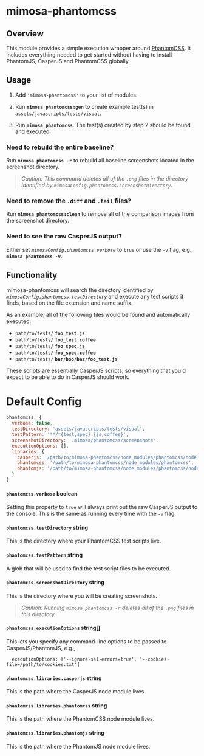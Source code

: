 mimosa-phantomcss
=================

## Overview

This module provides a simple execution wrapper around [PhantomCSS](https://github.com/Huddle/PhantomCSS).  It includes everything needed to get started without having to install PhantomJS, CasperJS and PhantomCSS globally.



## Usage

1. Add `'mimosa-phantomcss'` to your list of modules.

2. Run **`mimosa phantomcss:gen`** to create example test(s) in `assets/javascripts/tests/visual`.

3. Run **`mimosa phantomcss`**.  The test(s) created by step 2 should be found and executed.



### Need to rebuild the entire baseline?

Run **`mimosa phantomcss -r`** to rebuild all baseline screenshots located in the screenshot directory.

> *Caution: This command deletes all of the `.png` files in the directory identified by `mimosaConfig.phantomcss.screenshotDirectory`*.

### Need to remove the `.diff` and `.fail` files?

Run **`mimosa phantomcss:clean`** to remove all of the comparison images from the screenshot directory.

### Need to see the raw CasperJS output?

Either set *`mimosaConfig.phantomcss.verbose`* to `true` or use the `-v` flag, e.g., **`mimosa phantomcss -v`**.




## Functionality

mimosa-phantomcss will search the directory identified by *`mimosaConfig.phantomcss.testDirectory`* and execute any test scripts it finds, based on the file extension and name suffix.

As an example, all of the following files would be found and automatically executed:

* `path/to/tests/` **`foo_test.js`**
* `path/to/tests/` **`foo_test.coffee`**
* `path/to/tests/` **`foo_spec.js`**
* `path/to/tests/` **`foo_spec.coffee`**
* `path/to/tests/` **`bar/boo/baz/foo_test.js`**

These scripts are essentially CasperJS scripts, so everything that you'd expect to be able to do in CasperJS should work.


# Default Config

```javascript
phantomcss: {
  verbose: false,
  testDirectory: 'assets/javascripts/tests/visual',
  testPattern: '**/*{test,spec}.{js,coffee}',
  screenshotDirectory: '.mimosa/phantomcss/screenshots',
  executionOptions: [],
  libraries: {
    casperjs: '/path/to/mimosa-phantomcss/node_modules/phantomcss/node_modules/casperjs',
    phantomcss: '/path/to/mimosa-phantomcss/node_modules/phantomcss',
    phantomjs: '/path/to/mimosa-phantomcss/node_modules/phantomcss/node_modules/phantomjs'
  }
}
```

#### `phantomcss.verbose` boolean

Setting this property to `true` will always print out the raw CasperJS output to the console.  This is the same as running every time with the `-v` flag.

#### `phantomcss.testDirectory` string

This is the directory where your PhantomCSS test scripts live.

#### `phantomcss.testPattern` string

A glob that will be used to find the test script files to be executed.

#### `phantomcss.screenshotDirectory` string

This is the directory where you will be creating screenshots.

> *Caution: Running `mimosa phantomcss -r` deletes all of the `.png` files in this directory.*

#### `phantomcss.executionOptions` string[]

This lets you specify any command-line options to be passed to CasperJS/PhantomJS, e.g.,

```
  executionOptions: ['--ignore-ssl-errors=true', '--cookies-file=/path/to/cookies.txt']
```

#### `phantomcss.libraries.casperjs` string

This is the path where the CasperJS node module lives.

#### `phantomcss.libraries.phantomcss` string

This is the path where the PhantomCSS node module lives.

#### `phantomcss.libraries.phantomjs` string

This is the path where the PhantomJS node module lives.

